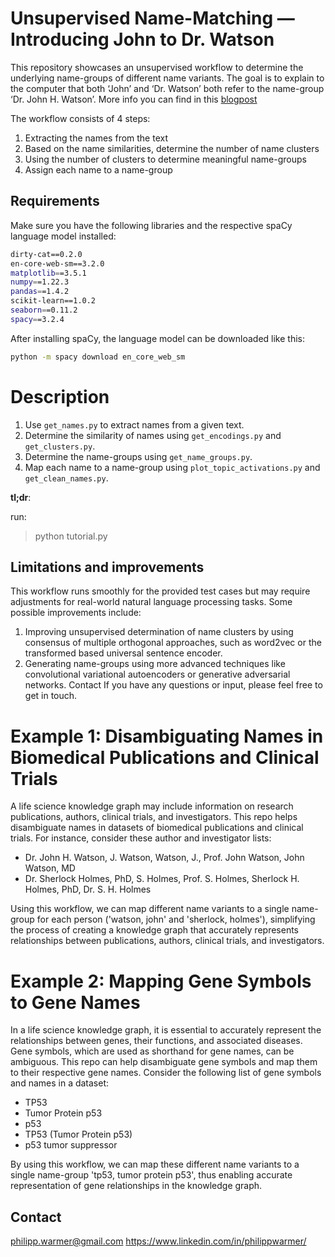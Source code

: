 # Unsupervised Name-Matching — Introducing John to Dr. Watson

This repository showcases an unsupervised workflow to determine the underlying name-groups of different name variants. The goal is to explain to the computer that both ‘John’ and ‘Dr. Watson’ both refer to the name-group ‘Dr. John H. Watson’. More info you can find in this  [blogpost](https://medium.com/d-one/unsupervised-name-matching-made-easy-introducing-john-to-dr-watson-d543cbdc26e5)

The workflow consists of 4 steps:

1. Extracting the names from the text
2. Based on the name similarities, determine the number of name clusters
3. Using the number of clusters to determine meaningful name-groups
4. Assign each name to a name-group

## Requirements

Make sure you have the following libraries and the respective spaCy language model installed:
```bash
dirty-cat==0.2.0
en-core-web-sm==3.2.0
matplotlib==3.5.1
numpy==1.22.3
pandas==1.4.2
scikit-learn==1.0.2
seaborn==0.11.2
spacy==3.2.4
```

After installing spaCy, the language model can be downloaded like this:

```bash
python -m spacy download en_core_web_sm
```

# Description


1. Use `get_names.py` to extract names from a given text.
2. Determine the similarity of names using `get_encodings.py` and `get_clusters.py`.
3. Determine the name-groups using `get_name_groups.py`.
4. Map each name to a name-group using `plot_topic_activations.py` and `get_clean_names.py`.

**tl;dr**:

run:
> python tutorial.py


## Limitations and improvements
This workflow runs smoothly for the provided test cases but may require adjustments for real-world natural language processing tasks. Some possible improvements include:

1. Improving unsupervised
determination of name clusters by using consensus of multiple orthogonal approaches, such as word2vec or the transformed based universal sentence encoder.
2. Generating name-groups using more advanced techniques like convolutional variational autoencoders or generative adversarial networks.
Contact
If you have any questions or input, please feel free to get in touch.

# Example 1: Disambiguating Names in Biomedical Publications and Clinical Trials

A life science knowledge graph may include information on research publications, authors, clinical trials, and investigators. This repo helps disambiguate names in datasets of biomedical publications and clinical trials. For instance, consider these author and investigator lists:

- Dr. John H. Watson, J. Watson, Watson, J., Prof. John Watson, John Watson, MD
- Dr. Sherlock Holmes, PhD, S. Holmes, Prof. S. Holmes, Sherlock H. Holmes, PhD, Dr. S. H. Holmes

Using this workflow, we can map different name variants to a single name-group for each person ('watson, john' and 'sherlock, holmes'), simplifying the process of creating a knowledge graph that accurately represents relationships between publications, authors, clinical trials, and investigators.

# Example 2: Mapping Gene Symbols to Gene Names

In a life science knowledge graph, it is essential to accurately represent the relationships between genes, their functions, and associated diseases. Gene symbols, which are used as shorthand for gene names, can be ambiguous. This repo can help disambiguate gene symbols and map them to their respective gene names. Consider the following list of gene symbols and names in a dataset:

- TP53
- Tumor Protein p53
- p53
- TP53 (Tumor Protein p53)
- p53 tumor suppressor

By using this workflow, we can map these different name variants to a single name-group 'tp53, tumor protein p53', thus enabling accurate representation of gene relationships in the knowledge graph.


## Contact
philipp.warmer@gmail.com
https://www.linkedin.com/in/philippwarmer/

